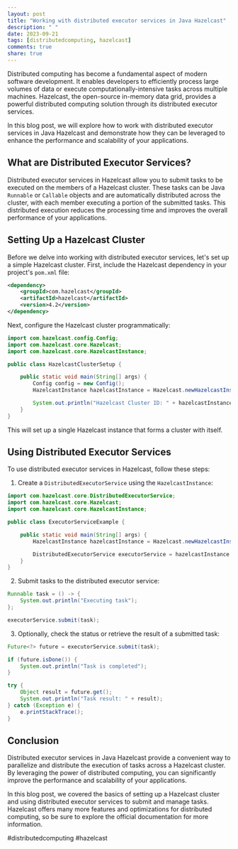 ```yaml
---
layout: post
title: "Working with distributed executor services in Java Hazelcast"
description: " "
date: 2023-09-21
tags: [distributedcomputing, hazelcast]
comments: true
share: true
---
```


Distributed computing has become a fundamental aspect of modern software development. It enables developers to efficiently process large volumes of data or execute computationally-intensive tasks across multiple machines. Hazelcast, the open-source in-memory data grid, provides a powerful distributed computing solution through its distributed executor services.

In this blog post, we will explore how to work with distributed executor services in Java Hazelcast and demonstrate how they can be leveraged to enhance the performance and scalability of your applications.

## What are Distributed Executor Services?

Distributed executor services in Hazelcast allow you to submit tasks to be executed on the members of a Hazelcast cluster. These tasks can be Java `Runnable` or `Callable` objects and are automatically distributed across the cluster, with each member executing a portion of the submitted tasks. This distributed execution reduces the processing time and improves the overall performance of your applications.

## Setting Up a Hazelcast Cluster

Before we delve into working with distributed executor services, let's set up a simple Hazelcast cluster. First, include the Hazelcast dependency in your project's `pom.xml` file:

```xml
<dependency>
    <groupId>com.hazelcast</groupId>
    <artifactId>hazelcast</artifactId>
    <version>4.2</version>
</dependency>
```

Next, configure the Hazelcast cluster programmatically:

```java
import com.hazelcast.config.Config;
import com.hazelcast.core.Hazelcast;
import com.hazelcast.core.HazelcastInstance;

public class HazelcastClusterSetup {

    public static void main(String[] args) {
        Config config = new Config();
        HazelcastInstance hazelcastInstance = Hazelcast.newHazelcastInstance(config);

        System.out.println("Hazelcast Cluster ID: " + hazelcastInstance.getCluster().getClusterId());
    }
}
```

This will set up a single Hazelcast instance that forms a cluster with itself.

## Using Distributed Executor Services

To use distributed executor services in Hazelcast, follow these steps:

1. Create a `DistributedExecutorService` using the `HazelcastInstance`:

```java
import com.hazelcast.core.DistributedExecutorService;
import com.hazelcast.core.Hazelcast;
import com.hazelcast.core.HazelcastInstance;

public class ExecutorServiceExample {

    public static void main(String[] args) {
        HazelcastInstance hazelcastInstance = Hazelcast.newHazelcastInstance();

        DistributedExecutorService executorService = hazelcastInstance.getDistributedExecutorService("executorService");
    }
}
``` 

2. Submit tasks to the distributed executor service:

```java
Runnable task = () -> {
    System.out.println("Executing task");
};

executorService.submit(task);
```

3. Optionally, check the status or retrieve the result of a submitted task:

```java
Future<?> future = executorService.submit(task);

if (future.isDone()) {
    System.out.println("Task is completed");
}

try {
    Object result = future.get();
    System.out.println("Task result: " + result);
} catch (Exception e) {
    e.printStackTrace();
}
```

## Conclusion

Distributed executor services in Java Hazelcast provide a convenient way to parallelize and distribute the execution of tasks across a Hazelcast cluster. By leveraging the power of distributed computing, you can significantly improve the performance and scalability of your applications.

In this blog post, we covered the basics of setting up a Hazelcast cluster and using distributed executor services to submit and manage tasks. Hazelcast offers many more features and optimizations for distributed computing, so be sure to explore the official documentation for more information.

#distributedcomputing #hazelcast